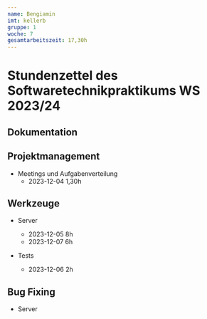 ```yaml
---
name: Bengiamin
imt: kellerb
gruppe: 1
woche: 7
gesamtarbeitszeit: 17,30h
---
```


# Stundenzettel des Softwaretechnikpraktikums WS 2023/24

## Dokumentation


## Projektmanagement
- Meetings und Aufgabenverteilung
  - 2023-12-04 1,30h
  
  

## Werkzeuge

- Server
  - 2023-12-05 8h
  - 2023-12-07 6h

- Tests
  - 2023-12-06 2h

## Bug Fixing

- Server




